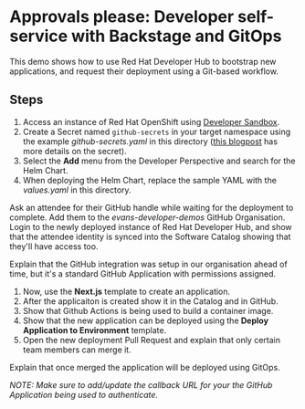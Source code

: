 # Approvals please: Developer self-service with Backstage and GitOps

This demo shows how to use Red Hat Developer Hub to bootstrap new applications,
and request their deployment using a Git-based workflow.

## Steps

1. Access an instance of Red Hat OpenShift using [Developer Sandbox](https://developers.redhat.com/developer-sandbox).
1. Create a Secret named `github-secrets` in your target namespace using the example _github-secrets.yaml_ in this directory ([this blogpost](https://developers.redhat.com/articles/2025/01/07/backstage-authentication-and-catalog-providers-practical-guide#backstage_authentication_providers) has more details on the secret).
1. Select the **Add** menu from the Developer Perspective and search for the Helm Chart.
1. When deploying the Helm Chart, replace the sample YAML with the _values.yaml_ in this directory.

Ask an attendee for their GitHub handle while waiting for the deployment to complete. Add them to the *evans-developer-demos*
GitHub Organisation. Login to the newly deployed instance of Red Hat Developer Hub, and show that the attendee identity is
synced into the Software Catalog showing that they'll have access too.

Explain that the GitHub integration was setup in our organisation ahead of time,
but it's a standard GitHub Application with permissions assigned.

1. Now, use the **Next.js** template to create an application.
1. After the applicaiton is created show it in the Catalog and in GitHub.
1. Show that Github Actions is being used to build a container image.
1. Show that the new application can be deployed using the **Deploy Application to Environment** template.
1. Open the new deployment Pull Request and explain that only certain team members can merge it.

Explain that once merged the application will be deployed using GitOps.

_NOTE: Make sure to add/update the callback URL for your the GitHub Application being used to authenticate._
